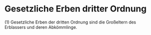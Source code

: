 # Gesetzliche Erben dritter Ordnung

(1) Gesetzliche Erben der dritten Ordnung sind die Großeltern des Erblassers und deren Abkömmlinge.